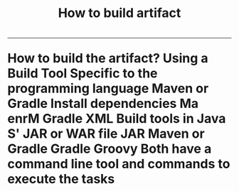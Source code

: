 <h1 align = "center">How to build artifact<h1>
<hr>
How to build the artifact?
Using a Build Tool
Specific to the programming language
Maven or Gradle
Install dependencies
Ma enrM
Gradle
XML
Build tools in Java
S'
JAR or WAR file
JAR
Maven or Gradle
Gradle
Groovy
Both have a command line tool and commands to execute the tasks